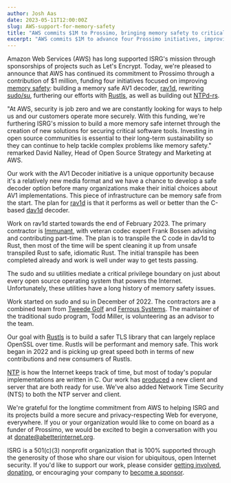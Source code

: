 ```yaml
---
author: Josh Aas
date: 2023-05-11T12:00:00Z
slug: AWS-support-for-memory-safety
title: "AWS commits $1M to Prossimo, bringing memory safety to critical parts of the Web"
excerpt: "AWS commits $1M to advance four Prossimo initiatives, improving memory safety for TLS, NTP, media codec, and permissions boundaries."
---
```


Amazon Web Services (AWS) has long supported ISRG's mission through sponsorships of projects such as Let's Encrypt. Today, we're pleased to announce that AWS has continued its commitment to Prossimo through a contribution of $1 million, funding four initiatives focused on improving [memory safety](https://www.memorysafety.org/docs/memory-safety/): building a memory safe AV1 decoder, [rav1d](https://github.com/memorysafety/rav1d), rewriting [sudo/su](https://www.memorysafety.org/initiative/sudo-su/), furthering our efforts with [Rustls](https://www.memorysafety.org/initiative/rustls/), as well as building out [NTPd-rs](https://www.memorysafety.org/initiative/ntp/).

"At AWS, security is job zero and we are constantly looking for ways to help us and our customers operate more securely. With this funding, we're furthering ISRG's mission to build a more memory safe internet through the creation of new solutions for securing critical software tools. Investing in open source communities is essential to their long-term sustainability so they can continue to help tackle complex problems like memory safety." remarked David Nalley, Head of Open Source Strategy and Marketing at AWS.

Our work with the AV1 Decoder initiative is a unique opportunity because it's a relatively new media format and we have a chance to develop a safe decoder option before many organizations make their initial choices about AV1 implementations. This piece of infrastructure can be memory safe from the start. The plan for [rav1d](https://github.com/memorysafety/rav1d) is that it performs as well or better than the C-based [dav1d](https://code.videolan.org/videolan/dav1d) decoder.

Work on rav1d started towards the end of February 2023. The primary contractor is [Immunant](https://immunant.com/), with veteran codec expert Frank Bossen advising and contributing part-time. The plan is to transpile the C code in dav1d to Rust, then most of the time will be spent cleaning it up from unsafe transpiled Rust to safe, idiomatic Rust. The initial transpile has been completed already and work is well under way to get tests passing.

The sudo and su utilities mediate a critical privilege boundary on just about every open source operating system that powers the Internet. Unfortunately, these utilities have a long history of memory safety issues.

Work started on sudo and su in December of 2022. The contractors are a combined team from [Tweede Golf](https://tweedegolf.nl/en) and [Ferrous Systems](https://ferrous-systems.com/). The maintainer of the traditional sudo program, Todd Miller, is volunteering as an advisor to the team.

Our goal with [Rustls](https://www.memorysafety.org/initiative/rustls/) is to build a safer TLS library that can largely replace OpenSSL over time. Rustls will be performant and memory safe. This work began in 2022 and is picking up great speed both in terms of new contributions and new consumers of Rustls.

[NTP](https://www.memorysafety.org/initiative/ntp/) is how the Internet keeps track of time, but most of today's popular implementations are written in C. Our work has [produced](https://github.com/pendulum-project/ntpd-rs) a new client and server that are both ready for use. We've also added Network Time Security (NTS) to both the NTP server and client.

We're grateful for the longtime commitment from AWS to helping ISRG and its projects build a more secure and privacy-respecting Web for everyone, everywhere. If you or your organization would like to come on board as a funder of Prossimo, we would be excited to begin a conversation with you at donate@abetterinternet.org.

ISRG is a 501(c)(3) nonprofit organization that is 100% supported through the generosity of those who share our vision for ubiquitous, open Internet security. If you'd like to support our work, please consider [getting involved](/getinvolved/), [donating](/donate/), or encouraging your company to [become a sponsor](/sponsor/).
